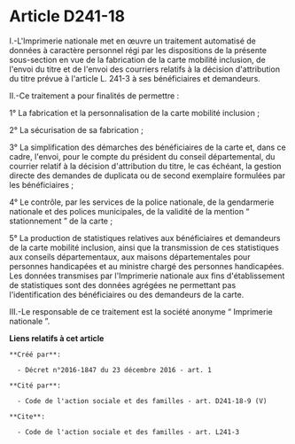 # Article D241-18

I.-L'Imprimerie nationale met en œuvre un traitement automatisé de données à caractère personnel régi par les dispositions de
la présente sous-section en vue de la fabrication de la carte mobilité inclusion, de l'envoi du titre et de l'envoi des
courriers relatifs à la décision d'attribution du titre prévue à l'article L. 241-3 à ses bénéficiaires et demandeurs. 

II.-Ce traitement a pour finalités de permettre : 

1° La fabrication et la personnalisation de la carte mobilité inclusion ; 

2° La sécurisation de sa fabrication ; 

3° La simplification des démarches des bénéficiaires de la carte et, dans ce cadre, l'envoi, pour le compte du président du
conseil départemental, du courrier relatif à la décision d'attribution du titre, le cas échéant, la gestion directe des
demandes de duplicata ou de second exemplaire formulées par les bénéficiaires ; 

4° Le contrôle, par les services de la police nationale, de la gendarmerie nationale et des polices municipales, de la
validité de la mention “ stationnement ” de la carte ; 

5° La production de statistiques relatives aux bénéficiaires et demandeurs de la carte mobilité inclusion, ainsi que la
transmission de ces statistiques aux conseils départementaux, aux maisons départementales pour personnes handicapées et au
ministre chargé des personnes handicapées. Les données transmises par l'Imprimerie nationale aux fins d'établissement de
statistiques sont des données agrégées ne permettant pas l'identification des bénéficiaires ou des demandeurs de la carte. 

III.-Le responsable de ce traitement est la société anonyme “ Imprimerie nationale ”.

**Liens relatifs à cet article**

	**Créé par**:

	  - Décret n°2016-1847 du 23 décembre 2016 - art. 1

	**Cité par**:

	  - Code de l'action sociale et des familles - art. D241-18-9 (V)

	**Cite**:

	  - Code de l'action sociale et des familles - art. L241-3
